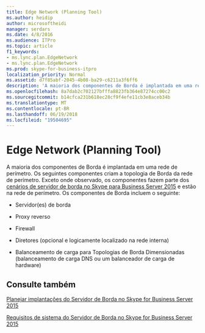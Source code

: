 ```yaml
---
title: Edge Network (Planning Tool)
ms.author: heidip
author: microsoftheidi
manager: serdars
ms.date: 4/8/2016
ms.audience: ITPro
ms.topic: article
f1_keywords:
- ms.lync.plan.EdgeNetwork
- ms.lync.plan.EdgeNetwork
ms.prod: skype-for-business-itpro
localization_priority: Normal
ms.assetid: d7f85abf-2045-4b08-ba29-c6211a3f6ff6
description: 'A maioria dos componentes de Borda é implantada em uma rede de perímetro. Os seguintes componentes criam a topologia de Borda da rede de perímetro. Exceto quando observado, os componentes fazem parte dos cenários de servidor de borda no Skype para Business Server 2015 e estão na rede de perímetro. Os componentes de Borda incluem o seguinte:'
ms.openlocfilehash: 8a7dab2c702127bfffa8823fb364e87274cc00c2
ms.sourcegitcommit: b14cfca231b618ec28cf9f4efe11cb3e8aceb34b
ms.translationtype: MT
ms.contentlocale: pt-BR
ms.lasthandoff: 06/19/2018
ms.locfileid: "19504695"
---
```

# <a name="edge-network-planning-tool"></a>Edge Network (Planning Tool)
 
A maioria dos componentes de Borda é implantada em uma rede de perímetro. Os seguintes componentes criam a topologia de Borda da rede de perímetro. Exceto onde observado, os componentes fazem parte dos [cenários de servidor de borda no Skype para Business Server 2015](../../plan-your-deployment/edge-server-deployments/scenarios.md) e estão na rede de perímetro. Os componentes de Borda incluem o seguinte:
  
- Servidor(es) de borda
    
- Proxy reverso
    
- Firewall
    
- Diretores (opcional e logicamente localizado na rede interna)
    
- Balanceamento de carga para Topologias de Borda Dimensionadas (balanceamento de carga DNS ou um balanceador de carga de hardware)
    
## <a name="see-also"></a>Consulte também

[Planejar implantações do Servidor de Borda no Skype for Business Server 2015](../../plan-your-deployment/edge-server-deployments/edge-server-deployments.md)
  
[Requisitos de sistema do Servidor de Borda no Skype for Business Server 2015](../../plan-your-deployment/edge-server-deployments/system-requirements.md)